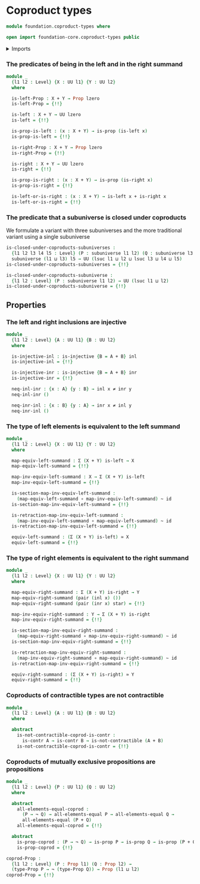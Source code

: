 # Coproduct types

```agda
module foundation.coproduct-types where

open import foundation-core.coproduct-types public
```

<details><summary>Imports</summary>

```agda
open import foundation.action-on-identifications-functions
open import foundation.dependent-pair-types
open import foundation.negated-equality
open import foundation.noncontractible-types
open import foundation.subuniverses
open import foundation.unit-type
open import foundation.universe-levels

open import foundation-core.contractible-types
open import foundation-core.empty-types
open import foundation-core.equivalences
open import foundation-core.function-types
open import foundation-core.homotopies
open import foundation-core.identity-types
open import foundation-core.injective-maps
open import foundation-core.negation
open import foundation-core.propositions
```

</details>

### The predicates of being in the left and in the right summand

```agda
module _
  {l1 l2 : Level} {X : UU l1} {Y : UU l2}
  where

  is-left-Prop : X + Y → Prop lzero
  is-left-Prop = {!!}

  is-left : X + Y → UU lzero
  is-left = {!!}

  is-prop-is-left : (x : X + Y) → is-prop (is-left x)
  is-prop-is-left = {!!}

  is-right-Prop : X + Y → Prop lzero
  is-right-Prop = {!!}

  is-right : X + Y → UU lzero
  is-right = {!!}

  is-prop-is-right : (x : X + Y) → is-prop (is-right x)
  is-prop-is-right = {!!}

  is-left-or-is-right : (x : X + Y) → is-left x + is-right x
  is-left-or-is-right = {!!}
```

### The predicate that a subuniverse is closed under coproducts

We formulate a variant with three subuniverses and the more traditional variant
using a single subuniverse

```agda
is-closed-under-coproducts-subuniverses :
  {l1 l2 l3 l4 l5 : Level} (P : subuniverse l1 l2) (Q : subuniverse l3 l4) →
  subuniverse (l1 ⊔ l3) l5 → UU (lsuc l1 ⊔ l2 ⊔ lsuc l3 ⊔ l4 ⊔ l5)
is-closed-under-coproducts-subuniverses = {!!}

is-closed-under-coproducts-subuniverse :
  {l1 l2 : Level} (P : subuniverse l1 l2) → UU (lsuc l1 ⊔ l2)
is-closed-under-coproducts-subuniverse = {!!}
```

## Properties

### The left and right inclusions are injective

```agda
module _
  {l1 l2 : Level} {A : UU l1} {B : UU l2}
  where

  is-injective-inl : is-injective {B = A + B} inl
  is-injective-inl = {!!}

  is-injective-inr : is-injective {B = A + B} inr
  is-injective-inr = {!!}

  neq-inl-inr : {x : A} {y : B} → inl x ≠ inr y
  neq-inl-inr ()

  neq-inr-inl : {x : B} {y : A} → inr x ≠ inl y
  neq-inr-inl ()
```

### The type of left elements is equivalent to the left summand

```agda
module _
  {l1 l2 : Level} {X : UU l1} {Y : UU l2}
  where

  map-equiv-left-summand : Σ (X + Y) is-left → X
  map-equiv-left-summand = {!!}

  map-inv-equiv-left-summand : X → Σ (X + Y) is-left
  map-inv-equiv-left-summand = {!!}

  is-section-map-inv-equiv-left-summand :
    (map-equiv-left-summand ∘ map-inv-equiv-left-summand) ~ id
  is-section-map-inv-equiv-left-summand = {!!}

  is-retraction-map-inv-equiv-left-summand :
    (map-inv-equiv-left-summand ∘ map-equiv-left-summand) ~ id
  is-retraction-map-inv-equiv-left-summand = {!!}

  equiv-left-summand : (Σ (X + Y) is-left) ≃ X
  equiv-left-summand = {!!}
```

### The type of right elements is equivalent to the right summand

```agda
module _
  {l1 l2 : Level} {X : UU l1} {Y : UU l2}
  where

  map-equiv-right-summand : Σ (X + Y) is-right → Y
  map-equiv-right-summand (pair (inl x) ())
  map-equiv-right-summand (pair (inr x) star) = {!!}

  map-inv-equiv-right-summand : Y → Σ (X + Y) is-right
  map-inv-equiv-right-summand = {!!}

  is-section-map-inv-equiv-right-summand :
    (map-equiv-right-summand ∘ map-inv-equiv-right-summand) ~ id
  is-section-map-inv-equiv-right-summand = {!!}

  is-retraction-map-inv-equiv-right-summand :
    (map-inv-equiv-right-summand ∘ map-equiv-right-summand) ~ id
  is-retraction-map-inv-equiv-right-summand = {!!}

  equiv-right-summand : (Σ (X + Y) is-right) ≃ Y
  equiv-right-summand = {!!}
```

### Coproducts of contractible types are not contractible

```agda
module _
  {l1 l2 : Level} {A : UU l1} {B : UU l2}
  where

  abstract
    is-not-contractible-coprod-is-contr :
      is-contr A → is-contr B → is-not-contractible (A + B)
    is-not-contractible-coprod-is-contr = {!!}
```

### Coproducts of mutually exclusive propositions are propositions

```agda
module _
  {l1 l2 : Level} {P : UU l1} {Q : UU l2}
  where

  abstract
    all-elements-equal-coprod :
      (P → ¬ Q) → all-elements-equal P → all-elements-equal Q →
      all-elements-equal (P + Q)
    all-elements-equal-coprod = {!!}

  abstract
    is-prop-coprod : (P → ¬ Q) → is-prop P → is-prop Q → is-prop (P + Q)
    is-prop-coprod = {!!}

coprod-Prop :
  {l1 l2 : Level} (P : Prop l1) (Q : Prop l2) →
  (type-Prop P → ¬ (type-Prop Q)) → Prop (l1 ⊔ l2)
coprod-Prop = {!!}
```
